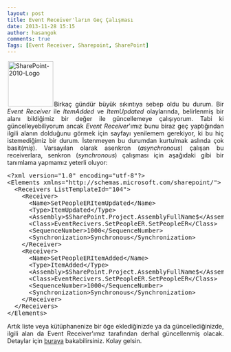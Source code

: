 ```yaml
---
layout: post
title: Event Receiver'ların Geç Çalışması
date: 2013-11-28 15:15
author: hasangok
comments: true
Tags: [Event Receiver, Sharepoint, SharePoint]
---
```

<p style="text-align: justify;"><img class="alignleft  wp-image-493" style="margin: 0px 2px; border: 0px;" alt="SharePoint-2010-Logo" src="http://www.hasangok.com.tr/wp-content/uploads/2013/12/SharePoint-2010-Logo-150x150.png" width="105" height="105" />Birkaç gündür büyük sıkıntıya sebep oldu bu durum. Bir <em>Event Receiver</em> ile <em>ItemAdded</em> ve <em>ItemUpdated</em> olaylarında, belirlenmiş bir alanı bildiğimiz bir değer ile güncellemeye çalışıyorum. Tabi ki güncelleyebiliyorum ancak <em>Event Receiver</em>'ımız bunu biraz geç yaptığından ilgili alanın dolduğunu görmek için sayfayı yenilemem gerekiyor, ki bu hiç istemediğimiz bir durum. İstenmeyen bu durumdan kurtulmak aslında çok basit(<em>miş</em>). Varsayılan olarak asenkron (<em>asynchronous</em>) çalışan bu receiverlara, senkron (<em>synchronous</em>) çalışması için aşağıdaki gibi bir tanımlama yapmamız yeterli oluyor:</p>
<p style="text-align: justify;"><!--more--></p>

<pre class="lang:default decode:true">&lt;?xml version="1.0" encoding="utf-8"?&gt;
&lt;Elements xmlns="http://schemas.microsoft.com/sharepoint/"&gt;
  &lt;Receivers ListTemplateId="104"&gt;
    &lt;Receiver&gt;
      &lt;Name&gt;SetPeopleERItemUpdated&lt;/Name&gt;
      &lt;Type&gt;ItemUpdated&lt;/Type&gt;
      &lt;Assembly&gt;$SharePoint.Project.AssemblyFullName$&lt;/Assembly&gt;
      &lt;Class&gt;EventRecivers.SetPeopleER.SetPeopleER&lt;/Class&gt;
      &lt;SequenceNumber&gt;1000&lt;/SequenceNumber&gt;
      &lt;Synchronization&gt;Synchronous&lt;/Synchronization&gt;
    &lt;/Receiver&gt;
    &lt;Receiver&gt;
      &lt;Name&gt;SetPeopleERItemAdded&lt;/Name&gt;
      &lt;Type&gt;ItemAdded&lt;/Type&gt;
      &lt;Assembly&gt;$SharePoint.Project.AssemblyFullName$&lt;/Assembly&gt;
      &lt;Class&gt;EventRecivers.SetPeopleER.SetPeopleER&lt;/Class&gt;
      &lt;SequenceNumber&gt;1000&lt;/SequenceNumber&gt;
      &lt;Synchronization&gt;Synchronous&lt;/Synchronization&gt;
    &lt;/Receiver&gt;
  &lt;/Receivers&gt;
&lt;/Elements&gt;</pre>
<p style="text-align: justify;">Artık liste veya kütüphanenize bir öge eklediğinizde ya da güncellediğinizde, ilgili alan da Event Receiver'ımız tarafından derhal güncellenmiş olacak. Detaylar için <a href="http://msdn.microsoft.com/en-US/library/gg981880.aspx" target="_blank">buraya</a> bakabilirsiniz.
Kolay gelsin.</p>
